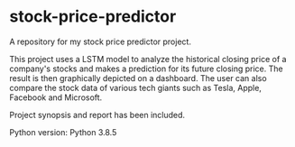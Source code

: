 # stock-price-predictor
A repository for my stock price predictor project.

This project uses a LSTM model to analyze the historical closing price of a company's stocks and makes a prediction for its future closing price. 
The result is then graphically depicted on a dashboard.
The user can also compare the stock data of various tech giants such as Tesla, Apple, Facebook and Microsoft.

Project synopsis and report has been included.


Python version: Python 3.8.5
